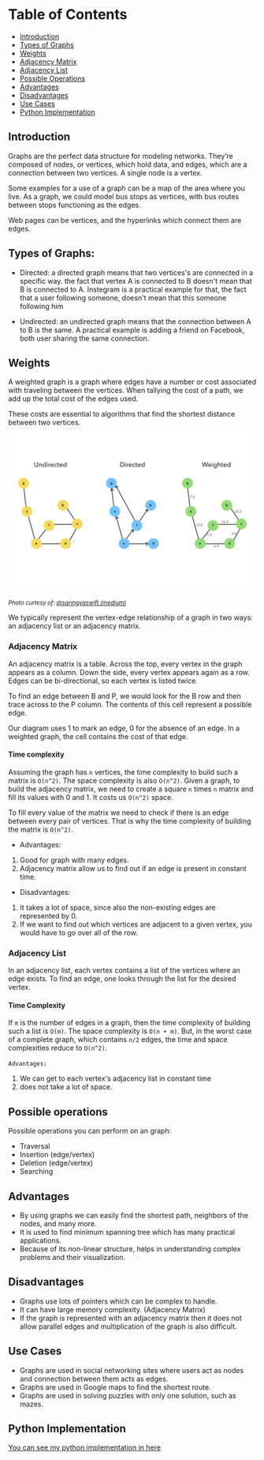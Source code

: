 # Table of Contents

- [Introduction](#introduction)
- [Types of Graphs](#types-of-graphs)
- [Weights](#weights)
- [Adjacency Matrix](#adjacency-matrix)
- [Adjacency List](#adjacency-list)
- [Possible Operations](#possible-operations)
- [Advantages](#advantages)
- [Disadvantages](#disadvantages)
- [Use Cases](#use-cases)
- [Python Implementation](#python-implementation)
## Introduction

Graphs are the perfect data structure for modeling networks. They’re composed of nodes, or vertices, which hold data, and edges, which are a connection between two vertices. 
A single node is a vertex.

Some examples for a use of a graph can be a map of the area where you live. As a graph, we could model bus stops as vertices, with bus routes between stops functioning as the edges.

Web pages can be vertices, and the hyperlinks which connect them are edges.

## Types of Graphs:

- Directed: a directed graph means that two vertices's are connected in a specific way. the fact that vertex A is connected to B doesn't mean that B is connected to A. Instegram is a practical example for that, the fact that a user following someone, doesn't mean that this someone following him   

- Undirected: an undirected graph means that the connection between A to B is the same. A practical example is adding a friend on Facebook, both user sharing the same connection.

## Weights

A weighted graph is a graph where edges have a number or cost associated with traveling between the vertices. When tallying the cost of a path, we add up the total cost of the edges used.

These costs are essential to algorithms that find the shortest distance between two vertices.

![graph](graph.png)

<small>_Photo curtesy of: [@saringyaswift (medium)](https://medium.com/@sarinyaswift/intro-to-the-graph-data-structure-a8277c6a2ad9)_</small>

We typically represent the vertex-edge relationship of a graph in two ways: an adjacency list or an adjacency matrix.
### Adjacency Matrix

An adjacency matrix is a table. Across the top, every vertex in the graph appears as a column. Down the side, every vertex appears again as a row. Edges can be bi-directional, so each vertex is listed twice.

To find an edge between B and P, we would look for the B row and then trace across to the P column. The contents of this cell represent a possible edge.

Our diagram uses 1 to mark an edge, 0 for the absence of an edge. In a weighted graph, the cell contains the cost of that edge.

#### Time complexity 

Assuming the graph has `n` vertices, the time complexity to build such a matrix is `O(n^2)`. The space complexity is also `O(n^2)`. Given a graph, to build the adjacency matrix, we need to create a square `n` times `n` matrix and fill its values with 0 and 1. It costs us `O(n^2)` space.

To fill every value of the matrix we need to check if there is an edge between every pair of vertices. That is why the time complexity of building the matrix is `O(n^2)`.

- Advantages: 
1. Good for graph with many edges. 
2. Adjacency matrix allow us to find out if an edge is present in constant time.

- Disadvantages: 
1. It takes a lot of space, since also the non-existing edges are represented by 0. 
2. If we want to find out which vertices are adjacent to a given vertex, you would have to go over all of the row.


### Adjacency List

In an adjacency list, each vertex contains a list of the vertices where an edge exists. To find an edge, one looks through the list for the desired vertex.

#### Time Complexity 

If `m` is the number of edges in a graph, then the time complexity of building such a list is `O(m)`. The space complexity is `O(n + m)`. But, in the worst case of a complete graph, which contains `n/2` edges, the time and space complexities reduce to `O(n^2)`.

`Advantages:` 
1. We can get to each vertex's adjacency list in constant time 
2. does not take a lot of space.

## Possible operations
Possible operations you can perform on an graph: 
- Traversal
- Insertion (edge/vertex)
- Deletion (edge/vertex)
- Searching

## Advantages
- By using graphs we can easily find the shortest path, neighbors of the nodes, and many more.
- It is used to find minimum spanning tree which has many practical applications.
- Because of its non-linear structure, helps in understanding complex problems and their visualization.

## Disadvantages
- Graphs use lots of pointers which can be complex to handle.
- It can have large memory complexity. (Adjacency Matrix)
- If the graph is represented with an adjacency matrix then it does not allow parallel edges and multiplication of the graph is also difficult. 
## Use Cases
- Graphs are used in social networking sites where users act as nodes and connection between them acts as edges.
- Graphs are used in Google maps to find the shortest route.
- Graphs are used in solving puzzles with only one solution, such as mazes.

## Python Implementation
[You can see my python implementation in here](./graph.py)